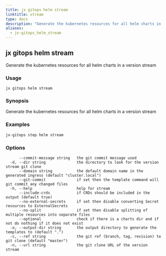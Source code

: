 ```yaml
---
title: jx gitops helm stream
linktitle: stream
type: docs
description: "Generate the kubernetes resources for all helm charts in a version stream"
aliases:
  - jx-gitops_helm_stream
---
```


## jx gitops helm stream

Generate the kubernetes resources for all helm charts in a version stream

### Usage

```
jx gitops helm stream
```

### Synopsis

Generate the kubernetes resources for all helm charts in a version stream

### Examples

  ```bash
  jx-gitops step helm stream

  ```
### Options

```
      --commit-message string   the git commit message used
  -d, --dir string              the directory to look for the version stream git clone
      --domain string           the default domain name in the generated ingress (default "cluster.local")
      --git-commit              if set then the template command will git commit any changed files
  -h, --help                    help for stream
      --include-crds            if CRDs should be included in the output (default true)
      --no-external-secrets     if set then disable converting Secret resources to ExternalSecrets
      --no-split                if set then disable splitting of multiple resources into separate files
      --optional                check if there is a charts dir and if not do nothing if it does not exist
  -o, --output-dir string       the output directory to generate the templates to (default ".")
  -c, --ref string              the git ref (branch, tag, revision) to git clone (default "master")
  -n, --url string              the git clone URL of the version stream
```

